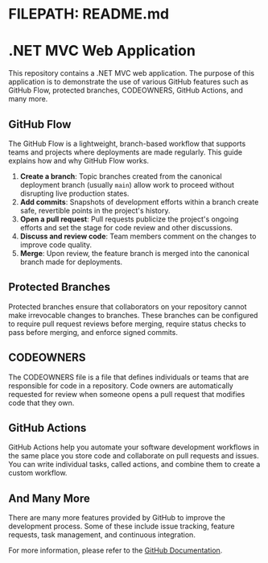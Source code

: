 # FILEPATH: README.md

# .NET MVC Web Application

This repository contains a .NET MVC web application. The purpose of this application is to demonstrate the use of various GitHub features such as GitHub Flow, protected branches, CODEOWNERS, GitHub Actions, and many more.

## GitHub Flow

The GitHub Flow is a lightweight, branch-based workflow that supports teams and projects where deployments are made regularly. This guide explains how and why GitHub Flow works.

1. **Create a branch**: Topic branches created from the canonical deployment branch (usually `main`) allow work to proceed without disrupting live production states.
2. **Add commits**: Snapshots of development efforts within a branch create safe, revertible points in the project's history.
3. **Open a pull request**: Pull requests publicize the project's ongoing efforts and set the stage for code review and other discussions.
4. **Discuss and review code**: Team members comment on the changes to improve code quality.
5. **Merge**: Upon review, the feature branch is merged into the canonical branch made for deployments.

## Protected Branches

Protected branches ensure that collaborators on your repository cannot make irrevocable changes to branches. These branches can be configured to require pull request reviews before merging, require status checks to pass before merging, and enforce signed commits.

## CODEOWNERS

The CODEOWNERS file is a file that defines individuals or teams that are responsible for code in a repository. Code owners are automatically requested for review when someone opens a pull request that modifies code that they own.

## GitHub Actions

GitHub Actions help you automate your software development workflows in the same place you store code and collaborate on pull requests and issues. You can write individual tasks, called actions, and combine them to create a custom workflow.

## And Many More

There are many more features provided by GitHub to improve the development process. Some of these include issue tracking, feature requests, task management, and continuous integration.

For more information, please refer to the [GitHub Documentation](https://docs.github.com/).